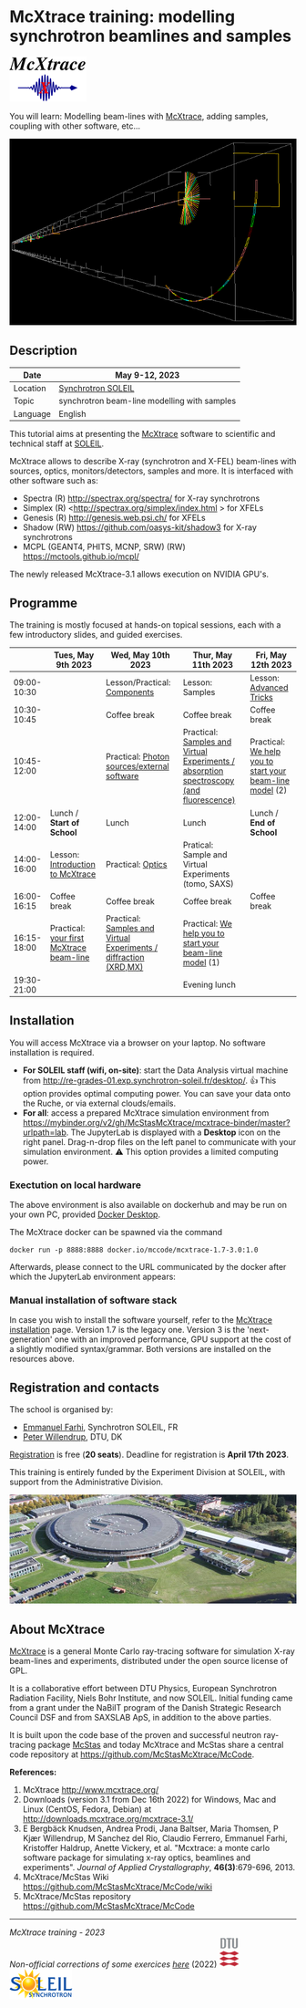 # McXtrace training: modelling synchrotron beamlines and samples

![McXtrace](images/mcxtrace-logo.png  "McXtrace")

You will learn: Modelling beam-lines with [McXtrace](http://www.mcxtrace.org/), adding samples, coupling with other software, etc...

![McXtrace diff](images/mcxtrace-diff.png  "McXtrace diff")

## Description

| Date | May 9-12, 2023 |
| --------|-------------------|
|Location |  	[Synchrotron SOLEIL](https://www.synchrotron-soleil.fr/fr) |
| Topic | synchrotron beam-line modelling with samples |
| Language | English |

This tutorial aims at presenting the [McXtrace](http://www.mcxtrace.org) software to scientific and technical staff at [SOLEIL](https://www.synchrotron-soleil.fr/fr).

McXtrace allows to describe X-ray (synchrotron and X-FEL) beam-lines with sources, optics, monitors/detectors, samples and more. It is interfaced with other software such as:
- Spectra (R) <http://spectrax.org/spectra/> for X-ray synchrotrons
- Simplex (R) <http://spectrax.org/simplex/index.html > for XFELs
- Genesis (R) <http://genesis.web.psi.ch/> for XFELs
- Shadow (RW) <https://github.com/oasys-kit/shadow3> for X-ray synchrotrons
- MCPL (GEANT4, PHITS, MCNP, SRW) (RW) <https://mctools.github.io/mcpl/>

The newly released McXtrace-3.1 allows execution on NVIDIA GPU's.

## Programme

The training is mostly focused at hands-on topical sessions, each with a few introductory slides, and guided exercises.

|       |  Tues, May 9th 2023 | Wed, May 10th 2023 | Thur, May 11th 2023 | Fri, May 12th 2023 |
|-------|-------------------|----------------------------|----------------------------|-----------------------|
| 09:00-10:30 | |  Lesson/Practical: [Components](https://github.com/McStasMcXtrace/Schools/tree/master/2023/SOLEIL_May_2023/Day2_Thursday_March_10th/3_Components) | Lesson: Samples | Lesson: [Advanced Tricks](https://github.com/McStasMcXtrace/Schools/tree/master/2023/SOLEIL_May_2023/Day3_Friday_March_11th/7_Advanced_Tricks) | 
| 10:30-10:45 | |	Coffee break | Coffee break | Coffee break |
| 10:45-12:00 | | Practical: [Photon sources/external software](https://github.com/McStasMcXtrace/Schools/tree/master/2023/SOLEIL_May_2023/Day2_Thursday_March_10th/4_Sources) | Practical: [Samples and Virtual Experiments / absorption spectroscopy (and fluorescence)](https://github.com/McStasMcXtrace/Schools/tree/master/2023/SOLEIL_May_2023/Day3_Friday_March_11th/8_Practical_Virtual_Exp_spectroscopy) | Practical: [We help you to start your beam-line model](https://github.com/McStasMcXtrace/Schools/tree/master/2023/SOLEIL_May_2023/Day3_Friday_March_11th/9_Starting_your_own_beam_line) (2) |
| 12:00-14:00 |	Lunch / **Start of School** |	Lunch | Lunch | Lunch / **End of School** |
| 14:00-16:00 |Lesson: [Introduction to McXtrace](https://github.com/McStasMcXtrace/Schools/tree/master/2023/SOLEIL_May_2023/Day1_Wednesday_March_9th/1_Introduction)  | Practical: [Optics](https://github.com/McStasMcXtrace/Schools/tree/master/2023/SOLEIL_May_2023/Day2_Thursday_March_10th/5_Optics) | Pratical: Sample and Virtual Experiments (tomo, SAXS) | |
| 16:00-16:15 |	Coffee break |	Coffee break |	Coffee break |	Coffee break |
| 16:15-18:00 |Practical: [your first McXtrace beam-line](https://github.com/McStasMcXtrace/Schools/tree/master/2023/SOLEIL_May_2023/Day1_Wednesday_March_9th/2_1st_Beamline) | Practical: [Samples and Virtual Experiments / diffraction (XRD,MX)](https://github.com/McStasMcXtrace/Schools/tree/master/2023/SOLEIL_May_2023/Day2_Thursday_March_10th/6_Practical_Virtual_Exp_diffraction)  | Practical: [We help you to start your beam-line model](https://github.com/McStasMcXtrace/Schools/tree/master/2023/SOLEIL_May_2023/Day3_Friday_March_11th/9_Starting_your_own_beam_line) (1) | |
| 19:30-21:00 | | | Evening lunch | |

## Installation

You will access McXtrace via a browser on your laptop. No software installation is required.

- **For SOLEIL staff (wifi, on-site)**: start the Data Analysis virtual machine from <http://re-grades-01.exp.synchrotron-soleil.fr/desktop/>. :+1: This option provides optimal computing power. You can save your data onto the Ruche, or via external clouds/emails.
- **For all**: access a prepared McXtrace simulation environment from <https://mybinder.org/v2/gh/McStasMcXtrace/mcxtrace-binder/master?urlpath=lab>. The JupyterLab is displayed with a __Desktop__ icon on the right panel. Drag-n-drop files on the left panel to communicate with your simulation environment. :warning: This option provides a limited computing power.

### Exectution on local hardware
The above environment is also available on dockerhub and may be run on your own PC, provided [Docker Desktop](https://www.docker.com/products/docker-desktop).

The McXtrace docker can be spawned via the command
```
docker run -p 8888:8888 docker.io/mccode/mcxtrace-1.7-3.0:1.0
```
Afterwards, please connect to the URL communicated by the docker after which the JupyterLab environment appears:

### Manual installation of software stack
In case you wish to install the software yourself, refer to the [McXtrace installation](http://mcxtrace.org/download/) page. Version 1.7 is the legacy one. Version 3 is the 'next-generation' one with an improved performance, GPU support at the cost of a slightly modified syntax/grammar. Both versions are installed on the resources above.

## Registration and contacts

The school is organised by:

- [Emmanuel Farhi](emmanuel.farhi@synchrotron-soleil.fr), Synchrotron SOLEIL, FR 
- [Peter Willendrup](https://www.fysik.dtu.dk/english/Research/NEXMAP/About-NEXMAP/Staff/Person?id=38697&tab=2&qt=dtupublicationquery), DTU, DK

[Registration](https://tucana.synchrotron-soleil.fr/event/37/) is free (**20 seats**). Deadline for registration is **April 17th 2023**.

This training is entirely funded by the Experiment Division at SOLEIL, with support from the Administrative Division.

![SOLEIL](images/19095652_1767452143270648_7625920286961398719_o.resized.jpg  "SOLEIL")

## About McXtrace

[McXtrace](http://www.mcxtrace.org/) is a general Monte Carlo ray-tracing software for simulation X-ray beam-lines and experiments, distributed under the open source license of GPL.

It is a collaborative effort between DTU Physics, European Synchrotron Radiation Facility, Niels Bohr Institute, and now SOLEIL. Initial funding came from a grant under the NaBiIT program of the Danish Strategic Research Council DSF and from SAXSLAB ApS, in addition to the above parties.

It is built upon the code base of the proven and successful neutron ray-tracing package [McStas](http://mcstas.org/) and today McXtrace and McStas share a central code repository at https://github.com/McStasMcXtrace/McCode.

**References:**

1. McXtrace http://www.mcxtrace.org/
2. Downloads (version 3.1 from Dec 16th 2022) for Windows, Mac and Linux (CentOS, Fedora, Debian) at http://downloads.mcxtrace.org/mcxtrace-3.1/
3. E Bergbäck Knudsen, Andrea Prodi, Jana Baltser, Maria Thomsen, P Kjær Willendrup, M Sanchez del Rio, Claudio Ferrero, Emmanuel Farhi, Kristoffer Haldrup, Anette Vickery, et al. "Mcxtrace: a monte carlo software package for simulating x-ray optics, beamlines and experiments". _Journal of Applied Crystallography_, **46(3)**:679-696, 2013.
4. McXtrace/McStas Wiki https://github.com/McStasMcXtrace/McCode/wiki
5. McXtrace/McStas repository https://github.com/McStasMcXtrace/McCode

***
*McXtrace training - 2023*  
*Non-official corrections of some exercices [here](https://github.com/antoinepado/Corrections_School_March_2022)*  (2022)
![DTU](images/dtu_logo.gif  "DTU")
![SOLEIL](images/soleil-logo.png  "SOLEIL")

